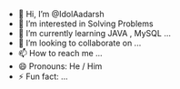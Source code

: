 - 👋 Hi, I’m @IdolAadarsh
- 👀 I’m interested in Solving Problems
- 🌱 I’m currently learning JAVA , MySQL ...
- 💞️ I’m looking to collaborate on ...
- 📫 How to reach me ...
- 😄 Pronouns: He / Him 
- ⚡ Fun fact: ...

<!---
IdolAadarsh/IdolAadarsh is a ✨ special ✨ repository because its `README.md` (this file) appears on your GitHub profile.
You can click the Preview link to take a look at your changes.
--->

